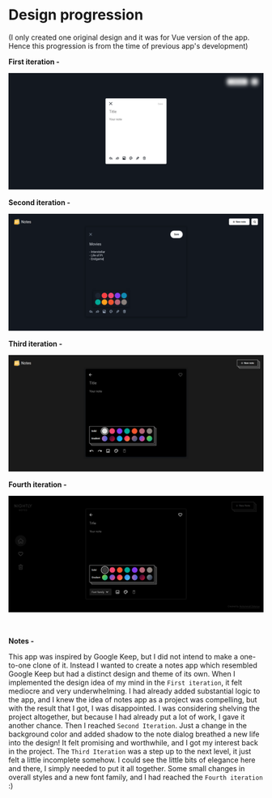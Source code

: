 # **Design progression**

(I only created one original design and it was for Vue version of the app. Hence this progression is from the time of previous app's development)

**First iteration -**

![screenshot-1](./assets/images/design-1.png)

**Second iteration -**

![screenshot-2](./assets/images/design-2.png)

**Third iteration -**

![screenshot-3](./assets/images/design-3.png)

**Fourth iteration -**

![screenshot-4](./assets/images/design-4.png)

<br>

**Notes -**

This app was inspired by Google Keep, but I did not intend to make a one-to-one clone of it. Instead I wanted to create a notes app which resembled Google Keep but had a distinct design and theme of its own. When I implemented the design idea of my mind in the `First iteration`, it felt mediocre and very underwhelming. I had already added substantial logic to the app, and I knew the idea of notes app as a project was compelling, but with the result that I got, I was disappointed. I was considering shelving the project altogether, but because I had already put a lot of work, I gave it another chance. Then I reached `Second Iteration`. Just a change in the background color and added shadow to the note dialog breathed a new life into the design! It felt promising and worthwhile, and I got my interest back in the project. The `Third Iteration` was a step up to the next level, it just felt a little incomplete somehow. I could see the little bits of elegance here and there, I simply needed to put it all together. Some small changes in overall styles and a new font family, and I had reached the `Fourth iteration` :)